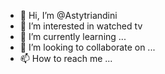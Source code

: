 - 👋 Hi, I’m @Astytriandini
- 👀 I’m interested in watched tv
- 🌱 I’m currently learning ...
- 💞️ I’m looking to collaborate on ...
- 📫 How to reach me ...

<!---
Astytriandini/Astytriandini is a ✨ special ✨ repository because its `README.md` (this file) appears on your GitHub profile.
You can click the Preview link to take a look at your changes.
--->
